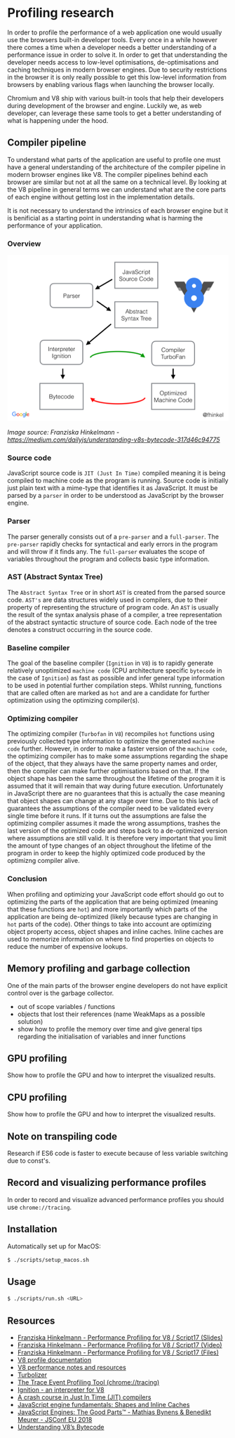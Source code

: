 # Profiling research

In order to profile the performance of a web application one would usually use the browsers built-in developer tools. Every once in a while however there comes a time when a developer needs a better understanding of a performance issue in order to solve it. In order to get that understanding the developer needs access to low-level optimisations, de-optimisations and caching techniques in modern browser engines. Due to security restrictions in the browser it is only really possible to get this low-level information from browsers by enabling various flags when launching the browser locally.

Chromium and V8 ship with various built-in tools that help their developers during development of the browser and engine. Luckily we, as web developer, can leverage these same tools to get a better understanding of what is happening under the hood.

## Compiler pipeline

To understand what parts of the application are useful to profile one must have a general understanding of the architecture of the compiler pipeline in modern browser engines like V8. The compiler pipelines behind each browser are similar but not at all the same on a technical level. By looking at the V8 pipeline in general terms we can understand what are the core parts of each engine without getting lost in the implementation details.

It is not necessary to understand the intrinsics of each browser engine but it is benificial as a starting point in understanding what is harming the performance of your application.

### Overview

![V8 compiler pipeline](/docs/V8_COMPILER_PIPELINE.png?raw=true)

*Image source: Franziska Hinkelmann - https://medium.com/dailyjs/understanding-v8s-bytecode-317d46c94775*

### Source code

JavaScript source code is `JIT (Just In Time)` compiled meaning it is being compiled to machine code as the program is running. Source code is initially just plain text with a mime-type that identifies it as JavaScript. It must be parsed by a `parser` in order to be understood as JavaScript by the browser engine.

### Parser

The parser generally consists out of a `pre-parser` and a `full-parser`. The `pre-parser` rapidly checks for syntactical and early errors in the program and will throw if it finds any. The `full-parser` evaluates the scope of variables throughout the program and collects basic type information.

### AST (Abstract Syntax Tree)

The `Abstract Syntax Tree` or in short `AST` is created from the parsed source code.
`AST's` are data structures widely used in compilers, due to their property of representing the structure of program code. An `AST` is usually the result of the syntax analysis phase of a compiler, a tree representation of the abstract syntactic structure of source code. Each node of the tree denotes a construct occurring in the source code.

### Baseline compiler

The goal of the baseline compiler (`Ignition` in `V8`) is to rapidly generate relatively unoptimized `machine code` (CPU architecture specific `bytecode` in the case of `Ignition`) as fast as possible and infer general type information to be used in potential further compilation steps. Whilst running, functions that are called often are marked as `hot` and are a candidate for further optimization using the optimizing compiler(s).

### Optimizing compiler

The optimizing compiler (`Turbofan` in `V8`) recompiles `hot` functions using previously collected type information to optimize the generated `machine code` further.
However, in order to make a faster version of the `machine code`, the optimizing compiler has to make some assumptions regarding the shape of the object, that they always have the same property names and order, then the compiler can make further optimisations based on that. If the object shape has been the same throughout the lifetime of the program it is assumed that it will remain that way during future execution. Unfortunately in JavaScript there are no guarantees that this is actually the case meaning that object shapes can change at any stage over time. Due to this lack of guarantees the assumptions of the compiler need to be validated every single time before it runs. If it turns out the assumptions are false the optimizing compiler assumes it made the wrong assumptions, trashes the last version of the optimized code and steps back to a de-optimized version where assumptions are still valid. It is therefore very important that you limit the amount of type changes of an object throughout the lifetime of the program in order to keep the highly optimized code produced by the optimizng compiler alive.

### Conclusion

When profiling and optimizing your JavaScript code effort should go out to optimizing the parts of the application that are being optimized (meaning that these functions are `hot`) and more importantly which parts of the application are being de-optimized (likely because types are changing in `hot` parts of the code). Other things to take into account are optimizing object property access, object shapes and inline caches. Inline caches are used to memorize information on where to find properties on objects to reduce the number of expensive lookups.

## Memory profiling and garbage collection

One of the main parts of the browser engine developers do not have explicit control over is the garbage collector.

- out of scope variables / functions
- objects that lost their references (name WeakMaps as a possible solution)
- show how to profile the memory over time and give general tips regarding the initialisation of variables and inner functions

## GPU profiling

Show how to profile the GPU and how to interpret the visualized results.

## CPU profiling

Show how to profile the GPU and how to interpret the visualized results.

## Note on transpiling code

Research if ES6 code is faster to execute because of less variable switching due to const's.

## Record and visualizing performance profiles

In order to record and visualize advanced performance profiles you should use `chrome://tracing`.

## Installation

Automatically set up for MacOS:

```sh
$ ./scripts/setup_macos.sh
```

## Usage

```sh
$ ./scripts/run.sh <URL>
```

## Resources

- [Franziska Hinkelmann - Performance Profiling for V8 / Script17 (Slides)](https://fhinkel.rocks/PerformanceProfiling/assets/player/KeynoteDHTMLPlayer.html#3)
- [Franziska Hinkelmann - Performance Profiling for V8 / Script17 (Video)](https://www.youtube.com/watch?v=j6LfSlg8Fig)
- [Franziska Hinkelmann - Performance Profiling for V8 / Script17 (Files)](https://github.com/fhinkel/PerformanceProfiling)
- [V8 profile documentation](https://v8.dev/docs/profile)
- [V8 performance notes and resources](https://github.com/thlorenz/v8-perf)
- [Turbolizer](https://github.com/thlorenz/turbolizer)
- [The Trace Event Profiling Tool (chrome://tracing)](https://www.chromium.org/developers/how-tos/trace-event-profiling-tool)
- [Ignition - an interpreter for V8](https://www.youtube.com/watch?v=r5OWCtuKiAk)
- [A crash course in Just In Time (JIT) compilers](https://hacks.mozilla.org/2017/02/a-crash-course-in-just-in-time-jit-compilers/)
- [JavaScript engine fundamentals: Shapes and Inline Caches](https://mathiasbynens.be/notes/shapes-ics)
- [JavaScript Engines: The Good Parts™ - Mathias Bynens & Benedikt Meurer - JSConf EU 2018](https://www.youtube.com/watch?v=5nmpokoRaZI)
- [Understanding V8’s Bytecode](https://medium.com/dailyjs/understanding-v8s-bytecode-317d46c94775)
